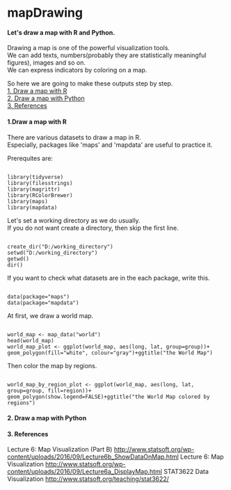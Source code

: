 # mapDrawing

<b><h4>Let's draw a map with R and Python.</b></h4>

Drawing a map is one of the powerful visualization tools.<br>
We can add texts, numbers(probably they are statistically meaningful figures), images and so on.<br>
We can express indicators by coloring on a map.

So here we are going to make these outputs step by step.<br>
<a href=#mapR>1. Draw a map with R</a><br>
<a href=#mapPython>2. Draw a map with Python</a><br>
<a href=#references>3. References</a>

<b><h4 id=mapR>1.Draw a map with R</h4></b>
There are various datasets to draw a map in R.<br>
Especially, packages like 'maps' and 'mapdata' are useful to practice it.<br>

Prerequites are:
<pre><code>
library(tidyverse)
library(filesstrings)
library(magrittr)
library(RColorBrewer)
library(maps)
library(mapdata)
</code></pre>

Let's set a working directory as we do usually.<br>
If you do not want create a directory, then skip the first line.
<pre><code>
create_dir("D:/working_directory")
setwd("D:/working_directory")
getwd()
dir()
</code></pre>

If you want to check what datasets are in the each package, write this.
<pre><code>
data(package="maps")
data(package="mapdata")
</code></pre>

At first, we draw a world map.
<pre><code>
world_map <- map_data("world")
head(world_map)
world_map_plot <- ggplot(world_map, aes(long, lat, group=group))+
geom_polygon(fill="white", colour="gray")+ggtitle("the World Map")
</code></pre>

Then color the map by regions.
<pre><code>
world_map_by_region_plot <- ggplot(world_map, aes(long, lat, group=group, fill=region))+
geom_polygon(show.legend=FALSE)+ggtitle("the World Map colored by regions")
</code></pre>

<b><h4 id=mapPython>2. Draw a map with Python</h4></b>

<b><h4 id=references>3. References</h4></b>
Lecture 6: Map Visualization (Part B) http://www.statsoft.org/wp-content/uploads/2016/09/Lecture6b_ShowDataOnMap.html
Lecture 6: Map Visualization http://www.statsoft.org/wp-content/uploads/2016/09/Lecture6a_DisplayMap.html
STAT3622 Data Visualization http://www.statsoft.org/teaching/stat3622/
